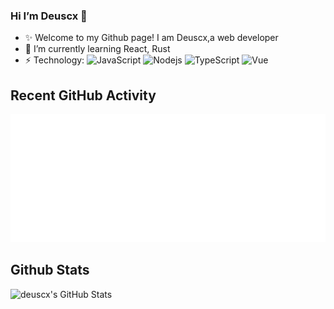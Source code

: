 ### Hi I’m Deuscx 👋

<!--
**Deuscx/Deuscx** is a ✨ _special_ ✨ repository because its `README.md` (this file) appears on your GitHub profile.

Here are some ideas to get you started:

- 🔭 I’m currently working on ...
- 🌱 I’m currently learning ...
- 👯 I’m looking to collaborate on ...
- 🤔 I’m looking for help with ...
- 💬 Ask me about ...
- 📫 How to reach me: ...
- 😄 Pronouns: ...
- ⚡ Fun fact: ...
-->
- ✨ Welcome to my Github page! I am Deuscx,a  web developer
- 🌱 I’m currently learning React, Rust
- ⚡ Technology:
![JavaScript](https://img.shields.io/badge/-JavaScript-black?style=flat-square&logo=javascript)
![Nodejs](https://img.shields.io/badge/-Nodejs-black?style=flat-square&logo=Node.js)
![TypeScript](https://img.shields.io/badge/-TypeScript-007ACC?style=flat-square&logo=typescript)
![Vue](https://img.shields.io/badge/-Vue-black?style=flat-square&logo=vue.js)

<!-- - languages and tools: -->

<!-- Latest Blog Posts: -->

##  Recent GitHub Activity

<picture>
  <img src="/metrics.plugin.activity.svg" alt="Metrics">
</picture>

## Github Stats
<img align="left" alt="deuscx's GitHub Stats" src="https://github-readme-stats.vercel.app/api?username=deuscx&show_icons=true&hide_border=false&title_color=ff652f&icon_color=FFE400&bg_color=09131B&text_color=ffffff&border_color=0c1a25" />

